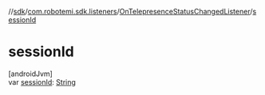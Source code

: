 //[sdk](../../../index.md)/[com.robotemi.sdk.listeners](../index.md)/[OnTelepresenceStatusChangedListener](index.md)/[sessionId](session-id.md)

# sessionId

[androidJvm]\
var [sessionId](session-id.md): [String](https://kotlinlang.org/api/latest/jvm/stdlib/kotlin/-string/index.html)
